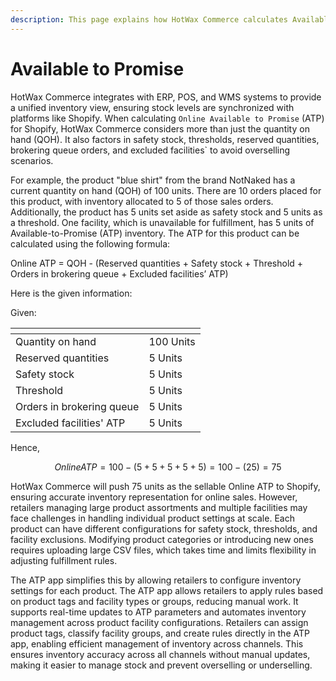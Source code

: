 ```yaml
---
description: This page explains how HotWax Commerce calculates Available-to-Promise (ATP) by syncing inventory across channels and factoring in safety stock, thresholds, and facility exclusions.
---
```


# Available to Promise

HotWax Commerce integrates with ERP, POS, and WMS systems to provide a unified inventory view, ensuring stock levels are synchronized with platforms like Shopify. When calculating `Online Available to Promise` (ATP) for Shopify, HotWax Commerce considers more than just the quantity on hand (QOH). It also factors in safety stock, thresholds, reserved quantities, brokering queue orders, and excluded facilities` to avoid overselling scenarios.

For example, the product "blue shirt" from the brand NotNaked has a current quantity on hand (QOH) of 100 units. There are 10 orders placed for this product, with inventory allocated to 5 of those sales orders. Additionally, the product has 5 units set aside as safety stock and 5 units as a threshold. One facility, which is unavailable for fulfillment, has 5 units of Available-to-Promise (ATP) inventory. The ATP for this product can be calculated using the following formula:


Online ATP = QOH - (Reserved quantities + Safety stock + Threshold + Orders in brokering queue + Excluded facilities’ ATP)

Here is the given information:

Given:

<table data-header-hidden data-full-width="false"><thead><tr><th></th><th></th></tr></thead><tbody><tr><td>Quantity on hand</td><td>100 Units</td></tr><tr><td>Reserved quantities</td><td>5 Units</td></tr><tr><td>Safety stock</td><td>5 Units</td></tr><tr><td>Threshold</td><td>5 Units</td></tr><tr><td>Orders in brokering queue</td><td>5 Units</td></tr><tr><td>Excluded facilities' ATP</td><td>5 Units</td></tr></tbody></table>

Hence,

$$
Online ATP = 100 - (5+5+5+5+5) = 100 - (25) = 75
$$

HotWax Commerce will push 75 units as the sellable Online ATP to Shopify, ensuring accurate inventory representation for online sales.
However, retailers managing large product assortments and multiple facilities may face challenges in handling individual product settings at scale. Each product can have different configurations for safety stock, thresholds, and facility exclusions. Modifying product categories or introducing new ones requires uploading large CSV files, which takes time and limits flexibility in adjusting fulfillment rules.

The ATP app simplifies this by allowing retailers to configure inventory settings for each product. The ATP app allows retailers to apply rules based on product tags and facility types or groups, reducing manual work. It supports real-time updates to ATP parameters and automates inventory management across product facility configurations. Retailers can assign product tags, classify facility groups, and create rules directly in the ATP app, enabling efficient management of inventory across channels.  This ensures inventory accuracy across all channels without manual updates, making it easier to manage stock and prevent overselling or underselling.


